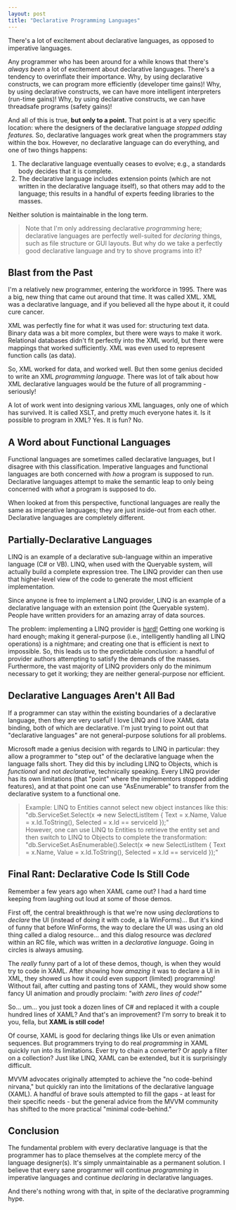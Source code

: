 ```yaml
---
layout: post
title: "Declarative Programming Languages"
---
```

There's a lot of excitement about declarative languages, as opposed to imperative languages.

Any programmer who has been around for a while knows that there's _always been_ a lot of excitement about declarative languages. There's a tendency to overinflate their importance. Why, by using declarative constructs, we can program more efficiently (developer time gains)! Why, by using declarative constructs, we can have more intelligent interpreters (run-time gains)! Why, by using declarative constructs, we can have threadsafe programs (safety gains)!

And all of this is true, **but only to a point.** That point is at a very specific location: where the designers of the declarative language _stopped adding features._ So, declarative languages work great when the programmers stay within the box. However, no declarative language can do everything, and one of two things happens:

1. The declarative language eventually ceases to evolve; e.g., a standards body decides that it is complete.
1. The declarative language includes extension points (which are not written in the declarative language itself), so that others may add to the language; this results in a handful of experts feeding libraries to the masses.

Neither solution is maintainable in the long term.

> Note that I'm only addressing declarative _programming_ here; declarative languages are perfectly well-suited for _declaring_ things, such as file structure or GUI layouts. But why do we take a perfectly good declarative language and try to shove programs into it?

## Blast from the Past

I'm a relatively new programmer, entering the workforce in 1995. There was a big, new thing that came out around that time. It was called XML. XML was a declarative language, and if you believed all the hype about it, it could cure cancer.

XML was perfectly fine for what it was used for: structuring text data. Binary data was a bit more complex, but there were ways to make it work. Relational databases didn't fit perfectly into the XML world, but there were mappings that worked sufficiently. XML was even used to represent function calls (as data).

So, XML worked for data, and worked well. But then some genius decided to write an XML _programming language._ There was lot of talk about how XML declarative languages would be the future of all programming - seriously!

A lot of work went into designing various XML languages, only one of which has survived. It is called XSLT, and pretty much everyone hates it. Is it possible to program in XML? Yes. It is fun? No.

## A Word about Functional Languages

Functional languages are sometimes called declarative languages, but I disagree with this classification. Imperative languages and functional languages are both concerned with _how_ a program is supposed to run. Declarative languages attempt to make the semantic leap to only being concerned with _what_ a program is supposed to do.

When looked at from this perspective, functional languages are really the same as imperative languages; they are just inside-out from each other. Declarative languages are completely different.

## Partially-Declarative Languages

LINQ is an example of a declarative sub-language within an imperative language (C# or VB). LINQ, when used with the Queryable system, will actually build a complete expression tree. The LINQ provider can then use that higher-level view of the code to generate the most efficient implementation.

Since anyone is free to implement a LINQ provider, LINQ is an example of a declarative language with an extension point (the Queryable system). People have written providers for an amazing array of data sources.

The problem: implementing a LINQ provider is [hard!](http://blogs.msdn.com/mattwar/pages/linq-links.aspx) Getting one working is hard enough; making it general-purpose (i.e., intelligently handling all LINQ operations) is a nightmare; and creating one that is efficient is next to impossible. So, this leads us to the predictable conclusion: a handful of provider authors attempting to satisfy the demands of the masses. Furthermore, the vast majority of LINQ providers only do the minimum necessary to get it working; they are neither general-purpose nor efficient.

## Declarative Languages Aren't All Bad

If a programmer can stay within the existing boundaries of a declarative language, then they are very useful! I love LINQ and I love XAML data binding, both of which are declarative. I'm just trying to point out that "declarative languages" are not general-purpose solutions for all problems.

Microsoft made a genius decision with regards to LINQ in particular: they allow a programmer to "step out" of the declarative language when the language falls short. They did this by including LINQ to Objects, which is _functional_ and not _declarative,_ technically speaking. Every LINQ provider has its own limitations (that "point" where the implementors stopped adding features), and at that point one can use "AsEnumerable" to transfer from the declarative system to a functional one.

> Example: LINQ to Entities cannot select new object instances like this: "db.ServiceSet.Select(x => new SelectListItem { Text = x.Name, Value = x.Id.ToString(), Selected = x.Id == serviceId });"  
> However, one can use LINQ to Entities to retrieve the entity set and then switch to LINQ to Objects to complete the transformation: "db.ServiceSet.AsEnumerable().Select(x => new SelectListItem { Text = x.Name, Value = x.Id.ToString(), Selected = x.Id == serviceId });"

## Final Rant: Declarative Code Is Still Code

Remember a few years ago when XAML came out? I had a hard time keeping from laughing out loud at some of those demos.

First off, the central breakthrough is that we're now using _declarations_ to _declare_ the UI (instead of doing it with code, a la WinForms)... But it's kind of funny that before WinForms, the way to declare the UI was using an old thing called a dialog resource... and this dialog resource was _declared_ within an RC file, which was written in a _declarative language_. Going in circles is always amusing.

The _really_ funny part of a lot of these demos, though, is when they would try to code in XAML. After showing how _amazing_ it was to declare a UI in XML, they showed us how it could even support (limited) programming! Without fail, after cutting and pasting tons of XAML, they would show some fancy UI animation and proudly proclaim: _"with zero lines of code!"_

So... um... you just took a dozen lines of C# and replaced it with a couple hundred lines of XAML? And that's an improvement? I'm sorry to break it to you, fella, but **XAML is still code!**

Of course, XAML is good for declaring things like UIs or even animation sequences. But programmers trying to do real _programming_ in XAML quickly run into its limitations. Ever try to chain a converter? Or apply a filter on a collection? Just like LINQ, XAML can be extended, but it is surprisingly difficult.

MVVM advocates originally attempted to achieve the "no code-behind nirvana," but quickly ran into the limitations of the declarative language (XAML). A handful of brave souls attempted to fill the gaps - at least for their specific needs - but the general advice from the MVVM community has shifted to the more practical "minimal code-behind."

## Conclusion

The fundamental problem with every declarative language is that the programmer has to place themselves at the complete mercy of the language designer(s). It's simply unmaintainable as a permanent solution. I believe that every sane programmer will continue _programming_ in imperative languages and continue _declaring_ in declarative languages.

And there's nothing wrong with that, in spite of the declarative programming hype.

